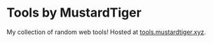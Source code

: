 # Tools by MustardTiger

My collection of random web tools! Hosted at [tools.mustardtiger.xyz](http://tools.mustardtiger.xyz).